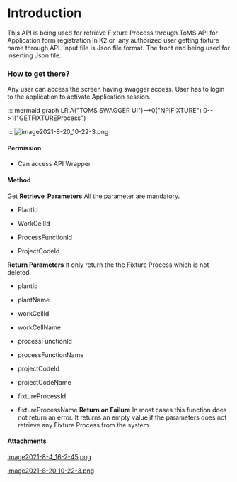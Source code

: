 # Introduction

This API is being used for retrieve Fixture Process through ToMS API for Application form registration in K2 or 
any authorized user getting fixture name through API. Input file is Json file format.
The front end being used for inserting Json file.



### How to get there?


Any user can access the screen having swagger access. User has to login to the application to activate Application session.

::: mermaid
graph LR
A("TOMS SWAGGER UI")-->0("NPIFIXTURE")
0-->1("GETFIXTUREProcess")

:::
![image2021-8-20_10-22-3.png](/.attachments/97354566.png)




#### **Permission** 



- Can access API Wrapper



#### **Method** 


Get
**Retrieve  Parameters** 
All the parameter are mandatory.

- PlantId


- WorkCellId


- ProcessFunctionId


- ProjectCodeId

**Return Parameters** 
It only return the the Fixture Process which is not deleted. 

- plantId

- plantName

- workCellId

- workCellName

- processFunctionId

- processFunctionName

- projectCodeId

- projectCodeName

- fixtureProcessId

- fixtureProcessName
**Return on Failure** 
In most cases this function does not return an error. It returns an empty value if the parameters does not retrieve any Fixture Process from the system.


#### Attachments

[image2021-8-4_16-2-45.png](/.attachments/97354565.png)
[image2021-8-20_10-22-3.png](/.attachments/97354566.png)

